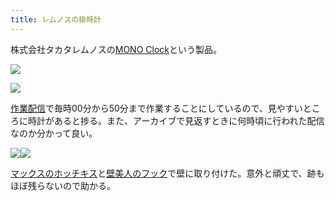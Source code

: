 ```yaml
---
title: レムノスの掛時計
---
```

株式会社タカタレムノスの[MONO Clock](https://www.amazon.co.jp/dp/B004UIT8BK)という製品。

![](https://lh5.googleusercontent.com/e5ch9QbzjYb7Y6gr7LF2OyEqzIyx_KcTeiORsQfTWXNUQqtCoRwY705LryMRpbO70bbNMK9vqNedND_mzzx8mflmIgoyZwOUfrhEOS85mpHWtUGvtjELy9TtScr6ecPWzntV_Zis0EpKwBJPZdNSXw)

![](https://lh3.googleusercontent.com/8C4JLEHwTtbrydtPrFt0zf8Va3QcVHcFYY_bnKN_eYudPpjKmCZGnhW-IGnXDa081jEpT3_pnilvyqJeBYwPiD-T5qQtPiG2E_N2dwMso4vLlU0RtpgeoOVOCyjuVp22f36d9lS258dMnTNmVuWzrA)

[作業配信](https://www.youtube.com/channel/UC5s-KpSDGzxWPWNv94PnJHw)で毎時00分から50分まで作業することにしているので、見やすいところに時計があると捗る。また、アーカイブで見返すときに何時頃に行われた配信なのか分かって良い。

![](https://lh6.googleusercontent.com/VNcsbJ22B-tobwtTxMQYGOsyp26ZqI5piflw65hLL_wUeCidkdYXJBBzwdwRhzjL5aVxW-c1SCRBJns_w7hy69iWrGeqtKFwHmNzghycxOHXC35g1sArpyrv7qMlcVSxgBtvGYK5TeDBHWFKVzY0NQ)![](https://lh5.googleusercontent.com/FdIdK3lt0vL6Lonn_veFgW9aREFikCwPcTKLzyO54LSWi1p13l442-JPdMY5lfXb11VNxKRm48UAdA1lBu6-9WheWgUEkwoWmDm5o1yWw2S5I8zBjhg5fUGXQCaaS81xg7Ba0aaNTBRgIazBLIb5vA)

[マックスのホッチキス](https://www.amazon.co.jp/dp/B000O9WRWG)と[壁美人のフック](https://www.amazon.co.jp/dp/B00CU78TDG)で壁に取り付けた。意外と頑丈で、跡もほぼ残らないので助かる。
